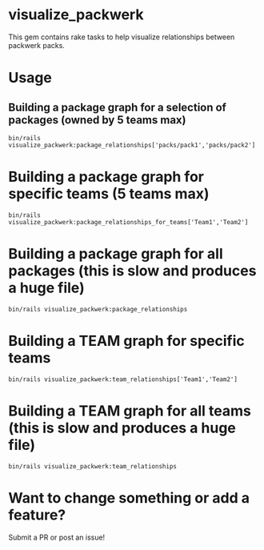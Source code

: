 # visualize_packwerk

This gem contains rake tasks to help visualize relationships between packwerk packs.

# Usage
## Building a package graph for a selection of packages (owned by 5 teams max)
```
bin/rails visualize_packwerk:package_relationships['packs/pack1','packs/pack2']
```

# Building a package graph for specific teams (5 teams max)
```
bin/rails visualize_packwerk:package_relationships_for_teams['Team1','Team2']
```

# Building a package graph for all packages (this is slow and produces a huge file)
```
bin/rails visualize_packwerk:package_relationships
```

# Building a TEAM graph for specific teams
```
bin/rails visualize_packwerk:team_relationships['Team1','Team2']
```

# Building a TEAM graph for all teams (this is slow and produces a huge file)
```
bin/rails visualize_packwerk:team_relationships
```

# Want to change something or add a feature?
Submit a PR or post an issue!
